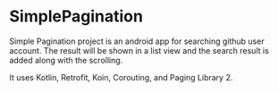 # SimplePagination

Simple Pagination project is an android app for searching github user account. The result will be shown in a list view and the search result is added along with the scrolling.

It uses Kotlin, Retrofit, Koin, Corouting, and Paging Library 2.
